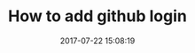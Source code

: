 ---
layout: page
title: "How to add github login"
category: tut
date: 2017-07-22 15:08:19
order: 2
disqus: 1
---